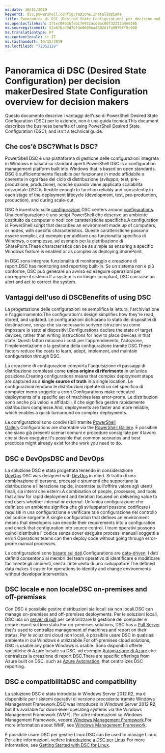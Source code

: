 ```yaml
---
ms.date: 10/11/2019
keywords: dsc,powershell,configurazione,installazione
title: Panoramica di DSC (Desired State Configuration) per decision maker
ms.openlocfilehash: 271ec04035feb17e932acd0ac80f32213a4e018b
ms.sourcegitcommit: 52a67bcd9d7bf3e8600ea4302d1fa8970ff9c998
ms.translationtype: HT
ms.contentlocale: it-IT
ms.lasthandoff: 10/15/2019
ms.locfileid: "72352129"
---
```

# <a name="desired-state-configuration-overview-for-decision-makers"></a><span data-ttu-id="0fa70-103">Panoramica di DSC (Desired State Configuration) per decision maker</span><span class="sxs-lookup"><span data-stu-id="0fa70-103">Desired State Configuration overview for decision makers</span></span>

<span data-ttu-id="0fa70-104">Questo documento descrive i vantaggi dell'uso di PowerShell Desired State Configuration (DSC) per le aziende, non è una guida tecnica.</span><span class="sxs-lookup"><span data-stu-id="0fa70-104">This document describes the business benefits of using PowerShell Desired State Configuration (DSC), and isn't a technical guide.</span></span>

## <a name="what-is-dsc"></a><span data-ttu-id="0fa70-105">Che cos'è DSC?</span><span class="sxs-lookup"><span data-stu-id="0fa70-105">What Is DSC?</span></span>

<span data-ttu-id="0fa70-106">PowerShell DSC è una piattaforma di gestione delle configurazioni integrata in Windows e basata su standard aperti.</span><span class="sxs-lookup"><span data-stu-id="0fa70-106">PowerShell DSC is a configuration management platform built into Windows that is based on open standards.</span></span> <span data-ttu-id="0fa70-107">DSC è sufficientemente flessibile per funzionare in modo affidabile e coerente in ogni fase del ciclo di distribuzione (sviluppo, test, pre-produzione, produzione), nonché quando viene applicata scalabilità orizzontale.</span><span class="sxs-lookup"><span data-stu-id="0fa70-107">DSC is flexible enough to function reliably and consistently in each stage of the deployment lifecycle (development, test, pre-production, production), and during scale-out.</span></span>

<span data-ttu-id="0fa70-108">DSC è incentrato sulle [configurazioni](../configurations/configurations.md).</span><span class="sxs-lookup"><span data-stu-id="0fa70-108">DSC centers around [configurations](../configurations/configurations.md).</span></span> <span data-ttu-id="0fa70-109">Una configurazione è uno script PowerShell che descrive un ambiente costituito da computer o nodi con caratteristiche specifiche.</span><span class="sxs-lookup"><span data-stu-id="0fa70-109">A configuration is PowerShell script that describes an environment made up of computers, or nodes, with specific characteristics.</span></span> <span data-ttu-id="0fa70-110">Queste caratteristiche possono essere semplici, ad esempio per abilitare una funzionalità specifica di Windows, o complesse, ad esempio per la distribuzione di SharePoint.</span><span class="sxs-lookup"><span data-stu-id="0fa70-110">These characteristics can be as simple as ensuring a specific Windows feature is enabled or as complex as deploying SharePoint.</span></span>

<span data-ttu-id="0fa70-111">In DSC sono integrate funzionalità di monitoraggio e creazione di report.</span><span class="sxs-lookup"><span data-stu-id="0fa70-111">DSC has monitoring and reporting built-in.</span></span> <span data-ttu-id="0fa70-112">Se un sistema non è più conforme, DSC può generare un avviso ed eseguire operazioni per correggere il sistema.</span><span class="sxs-lookup"><span data-stu-id="0fa70-112">If a system is no longer compliant, DSC can raise an alert and act to correct the system.</span></span>

## <a name="benefits-of-using-dsc"></a><span data-ttu-id="0fa70-113">Vantaggi dell'uso di DSC</span><span class="sxs-lookup"><span data-stu-id="0fa70-113">Benefits of using DSC</span></span>

<span data-ttu-id="0fa70-114">La progettazione delle configurazioni ne semplifica la lettura, l'archiviazione e l'aggiornamento.</span><span class="sxs-lookup"><span data-stu-id="0fa70-114">The configuration's design simplifies how they're read, stored, and updated.</span></span> <span data-ttu-id="0fa70-115">Le configurazioni dichiarano lo stato dei dispositivi di destinazione, senza che sia necessario scrivere istruzioni su come impostare lo stato ai dispositivi.</span><span class="sxs-lookup"><span data-stu-id="0fa70-115">Configurations declare the state of target devices, rather than writing instructions for how to place devices in that state.</span></span> <span data-ttu-id="0fa70-116">Questi fattori riducono i costi per l'apprendimento, l'adozione, l'implementazione e la gestione della configurazione tramite DSC.</span><span class="sxs-lookup"><span data-stu-id="0fa70-116">These factors reduce the costs to learn, adopt, implement, and maintain configuration through DSC.</span></span>

<span data-ttu-id="0fa70-117">La creazione di configurazioni comporta l'acquisizione di passaggi di distribuzione complessi come **unica origine di riferimento** in un'unica posizione.</span><span class="sxs-lookup"><span data-stu-id="0fa70-117">Creating configurations means that complex deployment steps are captured as a **single source of truth** in a single location.</span></span> <span data-ttu-id="0fa70-118">Le configurazioni rendono le distribuzioni ripetute di un set specifico di computer meno soggette a errori.</span><span class="sxs-lookup"><span data-stu-id="0fa70-118">Configurations make repeated deployments of a specific set of machines less error-prone.</span></span> <span data-ttu-id="0fa70-119">Le distribuzioni sono anche più veloci e affidabili, il che significa gestire rapidamente distribuzioni complesse.</span><span class="sxs-lookup"><span data-stu-id="0fa70-119">And, deployments are faster and more reliable, which enables a quick turnaround on complex deployments.</span></span>

<span data-ttu-id="0fa70-120">Le configurazioni sono condivisibili tramite [PowerShell Gallery](https://powershellgallery.com).</span><span class="sxs-lookup"><span data-stu-id="0fa70-120">Configurations are shareable via the [PowerShell Gallery](https://powershellgallery.com).</span></span> <span data-ttu-id="0fa70-121">È possibile che siano già presenti scenari comuni e procedure consigliate per il lavoro che si deve eseguire.</span><span class="sxs-lookup"><span data-stu-id="0fa70-121">It's possible that common scenarios and best practices might already exist for the work you need to do.</span></span>

## <a name="dsc-and-devops"></a><span data-ttu-id="0fa70-122">DSC e DevOps</span><span class="sxs-lookup"><span data-stu-id="0fa70-122">DSC and DevOps</span></span>

<span data-ttu-id="0fa70-123">La soluzione DSC è stata progettata tenendo in considerazione [DevOps](http://blogs.technet.com/b/ashleymcglone/archive/2015/11/20/devops-for-n00bs-ie-windows-people.aspx).</span><span class="sxs-lookup"><span data-stu-id="0fa70-123">DSC was designed with [DevOps](http://blogs.technet.com/b/ashleymcglone/archive/2015/11/20/devops-for-n00bs-ie-windows-people.aspx) in mind.</span></span> <span data-ttu-id="0fa70-124">Si tratta di una combinazione di persone, processi e strumenti che supportano la distribuzione e l'iterazione rapide, incentrate sull'offrire valore agli utenti finali, sia interni che esterni.</span><span class="sxs-lookup"><span data-stu-id="0fa70-124">A combination of people, processes, and tools that allow for rapid deployment and iteration focused on delivering value to end users whether internal or external.</span></span> <span data-ttu-id="0fa70-125">Un'unica configurazione che definisce un ambiente significa che gli sviluppatori possono codificare i requisiti in una configurazione e verificare tale configurazione nel controllo del codice sorgente.</span><span class="sxs-lookup"><span data-stu-id="0fa70-125">A single configuration that defines an environment means that developers can encode their requirements into a configuration and check that configuration into source control.</span></span> <span data-ttu-id="0fa70-126">I team operativi possono quindi distribuire il codice senza dover eseguire processi manuali soggetti a errori.</span><span class="sxs-lookup"><span data-stu-id="0fa70-126">Operations teams can then deploy code without going through error-prone manual processes.</span></span>

<span data-ttu-id="0fa70-127">Le configurazioni sono [basate sui dati](../configurations/configData.md).</span><span class="sxs-lookup"><span data-stu-id="0fa70-127">Configurations are [data-driven](../configurations/configData.md).</span></span> <span data-ttu-id="0fa70-128">I dati definiti consentono ai membri del team operativo di identificare e modificare facilmente gli ambienti, senza l'intervento di uno sviluppatore.</span><span class="sxs-lookup"><span data-stu-id="0fa70-128">The defined data makes it easier for operations to identify and change environments without developer intervention.</span></span>

## <a name="dsc-on-premises-and-off-premises"></a><span data-ttu-id="0fa70-129">DSC locale e non locale</span><span class="sxs-lookup"><span data-stu-id="0fa70-129">DSC on-premises and off-premises</span></span>

<span data-ttu-id="0fa70-130">Con DSC è possibile gestire distribuzioni sia locali sia non locali.</span><span class="sxs-lookup"><span data-stu-id="0fa70-130">DSC can manage on-premises and off-premises deployments.</span></span> <span data-ttu-id="0fa70-131">Per le soluzioni locali, DSC usa un [server di pull](../pull-server/pullServer.md) per centralizzare la gestione dei computer e creare report sul loro stato.</span><span class="sxs-lookup"><span data-stu-id="0fa70-131">For on-premises solutions, DSC has a [Pull Server](../pull-server/pullServer.md) that's used to centralize management of machines and report on their status.</span></span> <span data-ttu-id="0fa70-132">Per le soluzioni cloud non locali, è possibile usare DSC in qualsiasi ambiente in cui Windows è utilizzabile.</span><span class="sxs-lookup"><span data-stu-id="0fa70-132">For off-premises cloud solutions, DSC is usable any place Windows is usable.</span></span>
<span data-ttu-id="0fa70-133">Sono disponibili offerte specifiche di Azure basate su DSC, ad esempio [Automazione di Azure](https://azure.microsoft.com/en-us/documentation/services/automation/) che centralizza la creazione di report DSC.</span><span class="sxs-lookup"><span data-stu-id="0fa70-133">There are specific offerings from Azure built on DSC, such as [Azure Automation](https://azure.microsoft.com/en-us/documentation/services/automation/), that centralizes DSC reporting.</span></span>

## <a name="dsc-and-compatibility"></a><span data-ttu-id="0fa70-134">DSC e compatibilità</span><span class="sxs-lookup"><span data-stu-id="0fa70-134">DSC and compatibility</span></span>

<span data-ttu-id="0fa70-135">La soluzione DSC è stata introdotta in Windows Server 2012 R2, ma è disponibile per i sistemi operativi di versione precedente tramite Windows Management Framework.</span><span class="sxs-lookup"><span data-stu-id="0fa70-135">DSC was introduced in Windows Server 2012 R2, but it's available for down-level operating systems via the Windows Management Framework (WMF).</span></span> <span data-ttu-id="0fa70-136">Per altre informazioni su Windows Management Framework, vedere [Windows Management Framework](/powershell/scripting/wmf/overview).</span><span class="sxs-lookup"><span data-stu-id="0fa70-136">For more information about WMF, see [Windows Management Framework](/powershell/scripting/wmf/overview).</span></span>

<span data-ttu-id="0fa70-137">È possibile usare DSC per gestire Linux.</span><span class="sxs-lookup"><span data-stu-id="0fa70-137">DSC can be used to manage Linux.</span></span> <span data-ttu-id="0fa70-138">Per altre informazioni, vedere [Introduzione a DSC per Linux](../getting-started/lnxGettingStarted.md).</span><span class="sxs-lookup"><span data-stu-id="0fa70-138">For more information, see [Getting Started with DSC for Linux](../getting-started/lnxGettingStarted.md).</span></span>
